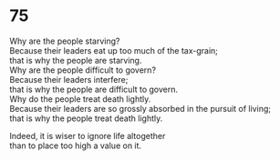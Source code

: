 # 75

Why are the people starving?<br/>
Because their leaders eat up too much of the tax-grain;<br/>
that is why the people are starving.<br/>
Why are the people difficult to govern?<br/>
Because their leaders interfere;<br/>
that is why the people are difficult to govern.<br/>
Why do the people treat death lightly.<br/>
Because their leaders are so grossly absorbed in the pursuit of living;<br/>
that is why the people treat death lightly.<br/>

Indeed, it is wiser to ignore life altogether<br/>
than to place too high a value on it.<br/>